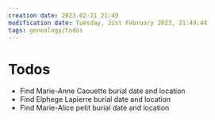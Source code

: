 ```yaml
---
creation date: 2023-02-21 21:49
modification date: Tuesday, 21st February 2023, 21:49:44
tags: genealogy/todos
---
```


# Todos

- Find Marie-Anne Caouette burial date and location
- Find Elphege Lapierre burial date and location
- Find Marie-Alice petit burial date and location